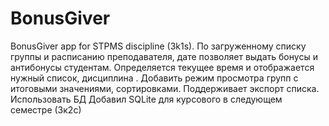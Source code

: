 # BonusGiver
BonusGiver app for STPMS discipline (3k1s).
По загруженному списку группы и расписанию преподавателя, дате позволяет выдать бонусы и 
антибонусы студентам. Определяется текущее время и отображается нужный список, дисциплина
. Добавить режим просмотра групп с итоговыми значениями, сортировками. Поддерживает экспорт списка. Использовать БД
Добавил SQLite для курсового в следующем семестре (3к2с)
